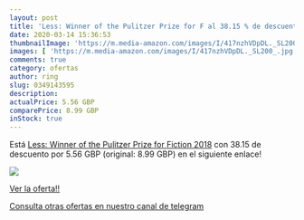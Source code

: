 ```yaml
---
layout: post
title: 'Less: Winner of the Pulitzer Prize for F al 38.15 % de descuento'
date: 2020-03-14 15:36:53
thumbnailImage: 'https://m.media-amazon.com/images/I/417nzhVDpDL._SL200_.jpg'
images: [ 'https://m.media-amazon.com/images/I/417nzhVDpDL._SL200_.jpg' ]
comments: true
category: ofertas
author: ring
slug: 0349143595
description:
actualPrice: 5.56 GBP
comparePrice: 8.99 GBP
inStock: true
---
```


Está [Less: Winner of the Pulitzer Prize for Fiction 2018](https://www.amazon.co.uk/dp/0349143595/?tag=redken01-21) con 38.15 de descuento por 5.56 GBP (original: 8.99 GBP) en el siguiente enlace!

[![](https://m.media-amazon.com/images/I/417nzhVDpDL._SL200_.jpg)](https://www.amazon.co.uk/dp/0349143595/?tag=redken01-21)

[Ver la oferta!!](https://www.amazon.co.uk/dp/0349143595/?tag=redken01-21)

[Consulta otras ofertas en nuestro canal de telegram](https://t.me/s/ofertas25)
